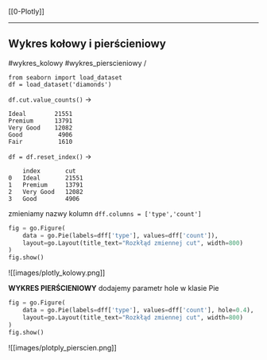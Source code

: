 [[0-Plotly]]



---

## Wykres kołowy i pierścieniowy
#wykres_kolowy
#wykres_pierscieniowy
/
```
from seaborn import load_dataset
df = load_dataset('diamonds')
```

`df.cut.value_counts()`
->
```
Ideal        21551
Premium      13791
Very Good    12082
Good          4906
Fair          1610
```

`df = df.reset_index()`
->
```
    index   	cut
0	Ideal	    21551
1	Premium	    13791
2	Very Good	12082
3	Good	    4906
```

zmieniamy nazwy kolumn
`dff.columns = ['type','count']`

```py
fig = go.Figure(
    data = go.Pie(labels=dff['type'], values=dff['count']),
    layout=go.Layout(title_text="Rozkłąd zmiennej cut", width=800)
)
fig.show()
```

![[images/plotly_kolowy.png]]

__WYKRES PIERŚCIENIOWY__
dodajemy parametr hole w klasie Pie
```py
fig = go.Figure(
    data = go.Pie(labels=dff['type'], values=dff['count'], hole=0.4),
    layout=go.Layout(title_text="Rozkłąd zmiennej cut", width=800)
)
fig.show()
```

![[images/plotply_pierscien.png]]
